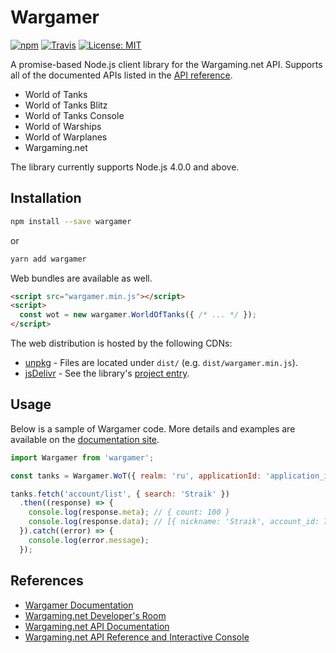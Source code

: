 # Wargamer
[![npm](https://img.shields.io/npm/v/wargamer.svg?style=flat-square)](https://www.npmjs.com/package/wargamer)
[![Travis](https://img.shields.io/travis/rust-lang/rust.svg?style=flat-square)](https://travis-ci.org/hkwu/wargamer)
[![License: MIT](https://img.shields.io/badge/License-MIT-yellow.svg?style=flat-square)](https://opensource.org/licenses/MIT)

A promise-based Node.js client library for the Wargaming.net API. Supports all of the documented APIs listed in the [API reference](https://developers.wargaming.net/reference/).

- World of Tanks
- World of Tanks Blitz
- World of Tanks Console
- World of Warships
- World of Warplanes
- Wargaming.net

The library currently supports Node.js 4.0.0 and above.

## Installation
```bash
npm install --save wargamer
```

or

```bash
yarn add wargamer
```

Web bundles are available as well.

```html
<script src="wargamer.min.js"></script>
<script>
  const wot = new wargamer.WorldOfTanks({ /* ... */ });
</script>
```

The web distribution is hosted by the following CDNs:
- [unpkg](https://unpkg.com/#/) - Files are located under `dist/` (e.g. `dist/wargamer.min.js`).
- [jsDelivr](https://www.jsdelivr.com/) - See the library's [project entry](https://www.jsdelivr.com/projects/wargamer).

## Usage
Below is a sample of Wargamer code. More details and examples are available on the [documentation site](https://wargamer.js.org/).

```js
import Wargamer from 'wargamer';

const tanks = Wargamer.WoT({ realm: 'ru', applicationId: 'application_id'});

tanks.fetch('account/list', { search: 'Straik' })
  .then((response) => {
    console.log(response.meta); // { count: 100 }
    console.log(response.data); // [{ nickname: 'Straik', account_id: 73892 }, ...]
  }).catch((error) => {
    console.log(error.message);
  });
```

## References
- [Wargamer Documentation](https://wargamer.js.org/)
- [Wargaming.net Developer's Room](https://developers.wargaming.net/)
- [Wargaming.net API Documentation](https://developers.wargaming.net/documentation/)
- [Wargaming.net API Reference and Interactive Console](https://developers.wargaming.net/reference/)
